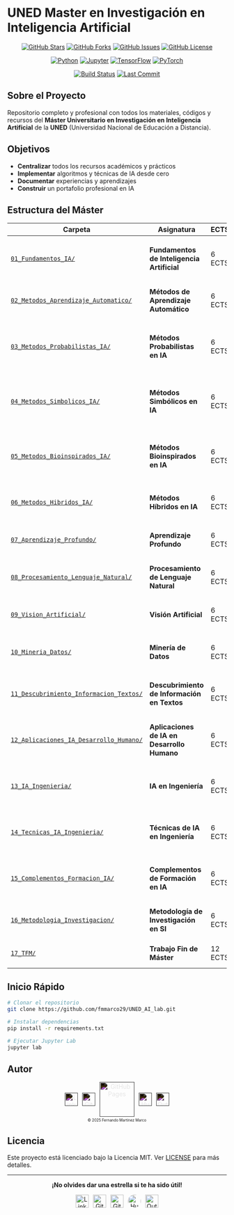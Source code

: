 # UNED Master en Investigación en Inteligencia Artificial

<div align="center">

[![GitHub Stars](https://img.shields.io/github/stars/fmmarco29/UNED_AI_lab?style=for-the-badge&logo=github)](https://github.com/fmmarco29/UNED_AI_lab/stargazers)
[![GitHub Forks](https://img.shields.io/github/forks/fmmarco29/UNED_AI_lab?style=for-the-badge&logo=github)](https://github.com/fmmarco29/UNED_AI_lab/network/members)
[![GitHub Issues](https://img.shields.io/github/issues/fmmarco29/UNED_AI_lab?style=for-the-badge&logo=github)](https://github.com/fmmarco29/UNED_AI_lab/issues)
[![GitHub License](https://img.shields.io/github/license/fmmarco29/UNED_AI_lab?style=for-the-badge)](https://github.com/fmmarco29/UNED_AI_lab/blob/main/LICENSE)

[![Python](https://img.shields.io/badge/Python-3.8+-blue?style=for-the-badge&logo=python&logoColor=white)](https://python.org)
[![Jupyter](https://img.shields.io/badge/Jupyter-Lab-orange?style=for-the-badge&logo=jupyter&logoColor=white)](https://jupyter.org)
[![TensorFlow](https://img.shields.io/badge/TensorFlow-2.x-orange?style=for-the-badge&logo=tensorflow&logoColor=white)](https://tensorflow.org)
[![PyTorch](https://img.shields.io/badge/PyTorch-2.x-red?style=for-the-badge&logo=pytorch&logoColor=white)](https://pytorch.org)

[![Build Status](https://img.shields.io/github/actions/workflow/status/fmmarco29/UNED_AI_lab/ci.yml?style=for-the-badge&logo=github-actions)](https://github.com/fmmarco29/UNED_AI_lab/actions)
[![Last Commit](https://img.shields.io/github/last-commit/fmmarco29/UNED_AI_lab?style=for-the-badge&logo=git)](https://github.com/fmmarco29/UNED_AI_lab/commits)

</div>

## Sobre el Proyecto

Repositorio completo y profesional con todos los materiales, códigos y recursos del **Máster Universitario en Investigación en Inteligencia Artificial** de la **UNED** (Universidad Nacional de Educación a Distancia).

## Objetivos

- **Centralizar** todos los recursos académicos y prácticos
- **Implementar** algoritmos y técnicas de IA desde cero
- **Documentar** experiencias y aprendizajes
- **Construir** un portafolio profesional en IA

## Estructura del Máster

| Carpeta    | Asignatura    | ECTS     | Descripción    |
|------------|---------------|----------|----------------|
| [`01_Fundamentos_IA/`](./01_Fundamentos_IA/) | **Fundamentos de Inteligencia Artificial** | 6 ECTS | Conceptos básicos y fundamentos teóricos de la IA |
| [`02_Metodos_Aprendizaje_Automatico/`](./02_Metodos_Aprendizaje_Automatico/) | **Métodos de Aprendizaje Automático** | 6 ECTS | Algoritmos de ML supervisado y no supervisado |
| [`03_Metodos_Probabilistas_IA/`](./03_Metodos_Probabilistas_IA/) | **Métodos Probabilistas en IA** | 6 ECTS | Redes bayesianas, cadenas de Markov y métodos estocásticos |
| [`04_Metodos_Simbolicos_IA/`](./04_Metodos_Simbolicos_IA/) | **Métodos Simbólicos en IA** | 6 ECTS | Sistemas expertos, lógica y representación del conocimiento |
| [`05_Metodos_Bioinspirados_IA/`](./05_Metodos_Bioinspirados_IA/) | **Métodos Bioinspirados en IA** | 6 ECTS | Algoritmos genéticos, redes neuronales y computación evolutiva |
| [`06_Metodos_Hibridos_IA/`](./06_Metodos_Hibridos_IA/) | **Métodos Híbridos en IA** | 6 ECTS | Combinación de diferentes paradigmas de IA |
| [`07_Aprendizaje_Profundo/`](./07_Aprendizaje_Profundo/) | **Aprendizaje Profundo** | 6 ECTS | Deep Learning, CNNs, RNNs y arquitecturas avanzadas |
| [`08_Procesamiento_Lenguaje_Natural/`](./08_Procesamiento_Lenguaje_Natural/) | **Procesamiento de Lenguaje Natural** | 6 ECTS | NLP, análisis de texto y modelos de lenguaje |
| [`09_Vision_Artificial/`](./09_Vision_Artificial/) | **Visión Artificial** | 6 ECTS | Procesamiento de imágenes y visión por computador |
| [`10_Mineria_Datos/`](./10_Mineria_Datos/) | **Minería de Datos** | 6 ECTS | Data mining, descubrimiento de patrones y KDD |
| [`11_Descubrimiento_Informacion_Textos/`](./11_Descubrimiento_Informacion_Textos/) | **Descubrimiento de Información en Textos** | 6 ECTS | Text mining, análisis de sentimientos y recuperación de información |
| [`12_Aplicaciones_IA_Desarrollo_Humano/`](./12_Aplicaciones_IA_Desarrollo_Humano/) | **Aplicaciones de IA en Desarrollo Humano** | 6 ECTS | IA aplicada a salud, educación y bienestar social |
| [`13_IA_Ingenieria/`](./13_IA_Ingenieria/) | **IA en Ingeniería** | 6 ECTS | Aplicaciones industriales y sistemas de control inteligente |
| [`14_Tecnicas_IA_Ingenieria/`](./14_Tecnicas_IA_Ingenieria/) | **Técnicas de IA en Ingeniería** | 6 ECTS | Optimización, robótica y sistemas embebidos inteligentes |
| [`15_Complementos_Formacion_IA/`](./15_Complementos_Formacion_IA/) | **Complementos de Formación en IA** | 6 ECTS | Temas avanzados y tendencias emergentes en IA |
| [`16_Metodologia_Investigacion/`](./16_Metodologia_Investigacion/) | **Metodología de Investigación en SI** | 6 ECTS | Métodos de investigación científica en informática |
| [`17_TFM/`](./17_TFM/) | **Trabajo Fin de Máster** | 12 ECTS | Proyecto de investigación final |

## Inicio Rápido

```bash
# Clonar el repositorio
git clone https://github.com/fmmarco29/UNED_AI_lab.git

# Instalar dependencias
pip install -r requirements.txt

# Ejecutar Jupyter Lab
jupyter lab
```

## Autor

<div align="center" style="display: flex; align-items: center; justify-content: center; gap: 10px;">
  <a href="https://www.linkedin.com/in/fernando-mart%C3%ADnez-marco-a8127328/" target="_blank" style="display: flex; align-items: center;">
    <img src="https://cdn.jsdelivr.net/gh/simple-icons/simple-icons/icons/linkedin.svg" alt="LinkedIn" width="30" height="30" style="filter: invert(1);">
  </a>
  <a href="https://github.com/fmmarco29" target="_blank" style="display: flex; align-items: center;">
    <img src="https://cdn.jsdelivr.net/gh/simple-icons/simple-icons/icons/github.svg" alt="GitHub" width="30" height="30" style="filter: invert(1);">
  </a>
  <a href="https://fmmarco29.github.io/AI/" target="_blank" style="display: flex; align-items: center;">
    <img src="https://cdn.jsdelivr.net/gh/simple-icons/simple-icons/icons/githubpages.svg" alt="GitHub Pages" width="80" height="80" style="filter: invert(1);">
  </a>
  <a href="https://huggingface.co/fmcsihe2929" target="_blank" style="display: flex; align-items: center;">
    <img src="https://cdn.jsdelivr.net/gh/simple-icons/simple-icons/icons/huggingface.svg" alt="Hugging Face" width="30" height="30" style="filter: invert(1);">
  </a>
  <a href="mailto:fmmarco29@outlook.com" target="_blank" style="display: flex; align-items: center;">
    <img src="https://cdn.jsdelivr.net/gh/simple-icons/simple-icons/icons/microsoftoutlook.svg" alt="Outlook" width="30" height="30" style="filter: invert(1);">
  </a>
</div>

<div align="center" style="font-size: 60%; margin-top: 0.2rem;">
  © 2025 Fernando Martínez Marco
</div>


## Licencia

Este proyecto está licenciado bajo la Licencia MIT. Ver [LICENSE](LICENSE) para más detalles.

---

<div align="center">

**¡No olvides dar una estrella si te ha sido útil!**

</div>


<div align="center" style="display: flex; align-items: center; justify-content: center; gap: 10px;">
  <a href="https://www.linkedin.com/in/fernando-mart%C3%ADnez-marco-a8127328/" target="_blank" style="display: flex; align-items: center;">
    <img src="https://img.icons8.com/ios-filled/50/ffffff/linkedin.png" alt="LinkedIn" width="30" height="30">
  </a>
  <a href="https://github.com/fmmarco29" target="_blank" style="display: flex; align-items: center;">
    <img src="https://img.icons8.com/ios-glyphs/30/ffffff/github.png" alt="GitHub" width="30" height="30">
  </a>
  <a href="https://fmmarco29.github.io/AI/" target="_blank" style="display: flex; align-items: center;">
    <img src="https://img.icons8.com/ios-filled/50/ffffff/domain.png" alt="GitHub Pages" width="30" height="30">
  </a>
  <a href="https://huggingface.co/fmcsihe2929" target="_blank" style="display: flex; align-items: center;">
    <img src="https://upload.wikimedia.org/wikipedia/commons/6/69/Hugging_Face_logo.png" alt="Hugging Face" width="30" height="30" style="border-radius: 50%;">
  </a>
  <a href="mailto:fmmarco29@outlook.com" target="_blank" style="display: flex; align-items: center;">
    <img src="https://img.icons8.com/ios-filled/50/ffffff/ms-outlook.png" alt="Outlook" width="30" height="30">
  </a>
</div>
